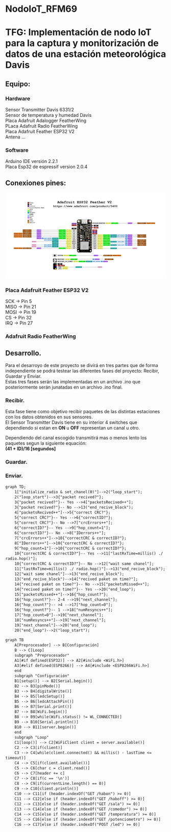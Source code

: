 # NodoIoT_RFM69
# TFG: Implementación de nodo IoT para la captura y monitorización de datos de una estación meteorológica Davis
## Equipo:
### Hardware
Sensor Transmitter Davis 6331/2  
Sensor de temperatura y humedad Davis  
Placa Adafruit Adalogger FeatherWing  
PLaca Adafruit Radio FeatherWing  
Placa Adafruit Feather ESP32 V2  
Antena ...  
### Software  
Arduino IDE versión 2.2.1  
Placa Esp32 de espressif version 2.0.4  
## Conexiones pines:

![Image text](https://github.com/DaniAntolin/NodoIoT_RFM69/blob/V1.0/imagenes/imagenes/adafruit_products_Adafruit_ESP32_Feather_V2_Pinout.png)

### Placa Adafruit Feather ESP32 V2
SCK -> Pin 5  
MISO -> Pin 21  
MOSI -> Pin 19   
CS -> Pin 32  
IRQ -> Pin 27  
### Adafruit Radio FeatherWing

## Desarrollo.
Para el desarroyo de este proyecto se divirá en tres partes que de forma independiente se podrá testear las diferentes fases del proyecto: Recibir, Guardar y Enviar.  
Estas tres fases serán las implementadas en un archivo .ino que posteriormente serán junatadas en un archivo .ino final.  
### Recibir.
Esta fase tiene como objetivo recibir paquetes de las distintas estaciones con los datos obtenidos en sus sensores.  
El Sensor Transmitter Davis tiene en su interior 4 switches que dependiendo si estan en **ON** u **OFF** representan un canal u otro.

Dependiendo del canal escogido transmitirá mas o menos lento los paquetes segun la siguiente equación:  
**(41 + ID)/16 [segundos]**  
### Guardar.
### Enviar.  




```mermaid
graph TD;
    1["initialize_radio & set_chanel(0)"]-->2("loop_start");
    2("loop_start")-->3{"packet recived?"};
    3{"packet recived?"}-- Yes -->4["packetsRecived++"];
    3{"packet recived?"}-- No -->13("end_recive_block");
    4["packetsRecived++"]-->5{"correct CRC?"};
    5{"correct CRC?"}-- Yes -->6{"correctID?"};
    5{"correct CRC?"}-- No -->7["crcErrors++"];
    6{"correctID?"}-- Yes -->9["hop_count=1"];
    6{"correctID?"}-- No -->8["IDerrors++"];
    7["crcErrors++"]-->10{"correctCRC & correctID?"};
    8["IDerrors++"]-->10{"correctCRC & correctID?"};
    9["hop_count=1"]-->10{"correctCRC & correctID?"};
    10{"correctCRC & correctID?"}-- Yes -->11["lastRxTime=millis() ./ radio.hop()"];
    10{"correctCRC & correctID?"}-- No -->12["wait same chanel"];
    11["lastRxTime=millis() ./ radio.hop()"]-->13("end_recive_block");
    12["wait same chanel"]-->13("end_recive_block");
    13("end_recive_block")-->14["recived paket on time?"];
    14{"recived paket on time?"}-- No -->15["packetsMissed++"];
    14{"recived paket on time?"}-- Yes -->20("end_loop");
    15["packetsMissed++"]-->16{"hop_count?"};
    16{"hop_count?"}-- 2-4 -->19["next_channel"];
    16{"hop_count?"}-- >4 -->17["hop_count=0"];
    16{"hop_count?"}-- 1 -->18["numResyncs++"];
    17["hop_count=0"]-->19["next_channel"];
    18["numResyncs++"]-->19["next_channel"];
    19["next_channel"]-->20("end_loop");
    20("end_loop")-->2("loop_start");
```


```mermaid
graph TB
    A[Preprocesador] --> B[Configuración]
    B --> C[Loop]
    subgraph "Preprocesador"
    A1[#if defined(ESP32)] --> A2[#include <WiFi.h>]
    A3[#elif defined(ESP8266)] --> A4[#include <ESP8266WiFi.h>]
    end
    subgraph "Configuración"
    B1[setup()] --> B2[Serial.begin()]
    B2 --> B3[pinMode()]
    B3 --> B4[digitalWrite()]
    B4 --> B5[ledcSetup()]
    B5 --> B6[ledcAttachPin()]
    B6 --> B7[Serial.print()]
    B7 --> B8[WiFi.begin()]
    B8 --> B9[while(WiFi.status() != WL_CONNECTED)]
    B9 --> B10[Serial.println()]
    B10 --> B11[server.begin()]
    end
    subgraph "Loop"
    C1[loop()] --> C2[WiFiClient client = server.available()]
    C2 --> C3[if(client)]
    C3 --> C4[while(client.connected() && millis() - lastTime <= timeout)]
    C4 --> C5[if(client.available())]
    C5 --> C6[char c = client.read()]
    C6 --> C7[header += c]
    C7 --> C8[if(c == '\n')]
    C8 --> C9[if(currentLine.length() == 0)]
    C9 --> C10[client.println()]
    C10 --> C11[if (header.indexOf("GET /habon") >= 0)]
    C11 --> C12[else if (header.indexOf("GET /haboff") >= 0)]
    C12 --> C13[else if (header.indexOf("GET /sala") >= 0)]
    C13 --> C14[else if (header.indexOf("GET /comedor") >= 0)]
    C14 --> C15[else if (header.indexOf("GET /temperatura") >= 0)]
    C15 --> C16[else if (header.indexOf("GET /potenciometro") >= 0)]
    C16 --> C17[else if (header.indexOf("POST /led") >= 0)]
```

 


